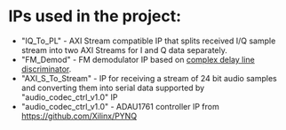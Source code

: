 # IPs used in the project:
* "IQ_To_PL" - AXI Stream compatible IP that splits received I/Q sample stream into two AXI Streams for I and Q data separately.
* "FM_Demod" - FM demodulator IP based on [complex delay line discriminator](https://www.desktopsdr.com/).
* "AXI_S_To_Stream" - IP for receiving a stream of 24 bit audio samples and converting them into serial data supported by "audio_codec_ctrl_v1.0" IP
* "audio_codec_ctrl_v1.0" - ADAU1761 controller IP from https://github.com/Xilinx/PYNQ